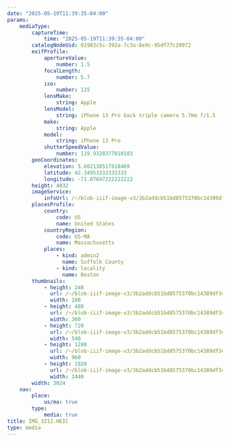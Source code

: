 ```yaml
---
date: "2025-05-19T11:39:35-04:00"
params:
    mediaType:
        captureTime:
            time: "2025-05-19T11:39:35-04:00"
        catalogNodeUid: 01983c5c-392a-7c3a-8e9c-95df77c20972
        exifProfile:
            apertureValue:
                number: 1.5
            focalLength:
                number: 5.7
            iso:
                number: 125
            lensMake:
                string: Apple
            lensModel:
                string: iPhone 13 Pro back triple camera 5.7mm f/1.5
            make:
                string: Apple
            model:
                string: iPhone 13 Pro
            shutterSpeedValue:
                number: 119.9328377010183
        geoCoordinates:
            elevation: 5.602138517618469
            latitude: 42.34953333333333
            longitude: -71.07697222222222
        height: 4032
        imageService:
            infoUrl: /~/blob-iiif-image-v3/3b2addcb51bd8575370bc14389df34be895db6037f70c0ae5b25ae15053478b1/info.json
        placesProfile:
            country:
                code: US
                name: United States
            countryRegion:
                code: US-MA
                name: Massachusetts
            places:
                - kind: admin2
                  name: Suffolk County
                - kind: locality
                  name: Boston
        thumbnails:
            - height: 240
              url: /~/blob-iiif-image-v3/3b2addcb51bd8575370bc14389df34be895db6037f70c0ae5b25ae15053478b1/full/180%2C240/0/default.jpg
              width: 180
            - height: 480
              url: /~/blob-iiif-image-v3/3b2addcb51bd8575370bc14389df34be895db6037f70c0ae5b25ae15053478b1/full/360%2C480/0/default.jpg
              width: 360
            - height: 720
              url: /~/blob-iiif-image-v3/3b2addcb51bd8575370bc14389df34be895db6037f70c0ae5b25ae15053478b1/full/540%2C720/0/default.jpg
              width: 540
            - height: 1280
              url: /~/blob-iiif-image-v3/3b2addcb51bd8575370bc14389df34be895db6037f70c0ae5b25ae15053478b1/full/960%2C1280/0/default.jpg
              width: 960
            - height: 1920
              url: /~/blob-iiif-image-v3/3b2addcb51bd8575370bc14389df34be895db6037f70c0ae5b25ae15053478b1/full/1440%2C1920/0/default.jpg
              width: 1440
        width: 3024
    nav:
        place:
            us/ma: true
        type:
            media: true
title: IMG_3212.HEIC
type: media
---
```

